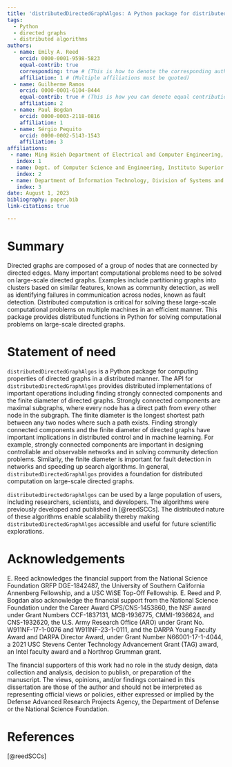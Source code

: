 ```yaml
---
title: 'distributedDirectedGraphAlgos: A Python package for distributed algorithms on directed graphs'
tags:
  - Python
  - directed graphs
  - distributed algorithms
authors:
  - name: Emily A. Reed
    orcid: 0000-0001-9598-5823
    equal-contrib: true
    corresponding: true # (This is how to denote the corresponding author)
    affiliation: 1 # (Multiple affiliations must be quoted)
  - name: Guilherme Ramos
    orcid: 0000-0001-6104-8444
    equal-contrib: true # (This is how you can denote equal contributions between multiple authors)
    affiliation: 2
  - name: Paul Bogdan
    orcid: 0000-0003-2118-0816
    affiliation: 1
  - name: Sérgio Pequito
    orcid: 0000-0002-5143-1543
    affiliation: 3
affiliations:
 - name: Ming Hsieh Department of Electrical and Computer Engineering, University of Southern California, Los Angeles, CA, USA
   index: 1
 - name: Dept. of Computer Science and Engineering, Instituto Superior Técnico, University of Lisbon, Portugal and Instituto de Telecomunicações, Lisbon, Portugal
   index: 2
 - name: Department of Information Technology, Division of Systems and Control, Uppsala University, Uppsala, Sweden
   index: 3
date: August 1, 2023
bibliography: paper.bib
link-citations: true

---
```


# Summary

Directed graphs are composed of a group of nodes that are connected by directed edges. Many important computational problems need to be solved on large-scale directed graphs. Examples include partitioning graphs into clusters based on similar features, known as community detection, as well as identifying failures in communication across nodes, known as fault detection. Distributed computation is critical for solving these large-scale computational problems on multiple machines in an efficient manner. This package provides distributed functions in Python for solving computational problems on large-scale directed graphs. 

# Statement of need


`distributedDirectedGraphAlgos` is a Python package for computing properties of directed graphs in a distributed manner. The API for `distributedDirectedGraphAlgos` provides distributed implementations of important operations including finding strongly connected components and the finite diameter of directed graphs. Strongly connected components are maximal subgraphs, where every node has a direct path from every other node in the subgraph. The finite diameter is the longest shortest path between any two nodes where such a path exists. Finding strongly connected components and the finite diameter of directed graphs have important implications in distributed control and in machine learning. For example, strongly connected components are important in designing controllable and observable networks and in solving community detection problems. Similarly, the finite diameter is important for fault detection in networks and speeding up search algorithms. In general, `distributedDirectedGraphAlgos` provides a foundation for distributed computation on large-scale directed graphs. 

`distributedDirectedGraphAlgos` can be used by a large population of users, including researchers, scientists, and developers. 
The algorithms were previously developed and published in [@reedSCCs]. The distributed nature of these algorithms enable scalability thereby making `distributedDirectedGraphAlgos` accessible and useful for future scientific explorations.


# Acknowledgements

E. Reed acknowledges the financial support from the National Science Foundation GRFP DGE-1842487, the University of Southern California Annenberg Fellowship, and a USC WiSE Top-Off Fellowship. E. Reed and P. Bogdan also acknowledge the financial support from the National Science Foundation under the Career Award CPS/CNS-1453860, the NSF award under Grant Numbers CCF-1837131, MCB-1936775, CMMI-1936624, and CNS-1932620, the U.S. Army Research Office (ARO) under Grant No. W911NF-17-1-0076 and W911NF-23-1-0111, and the DARPA Young Faculty Award and DARPA Director Award, under Grant Number N66001-17-1-4044, a 2021 USC Stevens Center Technology Advancement Grant (TAG) award, an Intel faculty award and a Northrop Grumman grant.

The financial supporters of this work had no role in the study design, data collection and analysis, decision to publish, or preparation of the manuscript. The views, opinions, and/or findings contained in this dissertation are those of the author and should not be interpreted as representing official views or policies, either expressed or implied by the Defense Advanced Research Projects Agency, the Department of Defense or the National Science Foundation.

# References
[@reedSCCs]